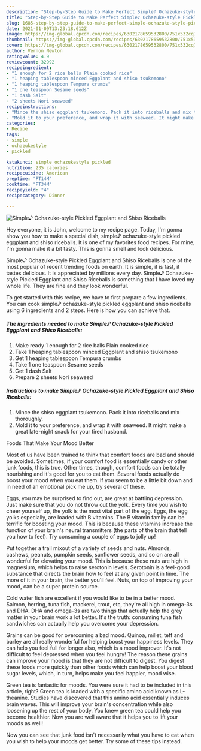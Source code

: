 ```yaml
---
description: "Step-by-Step Guide to Make Perfect Simple♪ Ochazuke-style Pickled Eggplant and Shiso Riceballs"
title: "Step-by-Step Guide to Make Perfect Simple♪ Ochazuke-style Pickled Eggplant and Shiso Riceballs"
slug: 1685-step-by-step-guide-to-make-perfect-simple-ochazuke-style-pickled-eggplant-and-shiso-riceballs
date: 2021-01-09T13:23:18.612Z
image: https://img-global.cpcdn.com/recipes/6302178659532800/751x532cq70/simple♪-ochazuke-style-pickled-eggplant-and-shiso-riceballs-recipe-main-photo.jpg
thumbnail: https://img-global.cpcdn.com/recipes/6302178659532800/751x532cq70/simple♪-ochazuke-style-pickled-eggplant-and-shiso-riceballs-recipe-main-photo.jpg
cover: https://img-global.cpcdn.com/recipes/6302178659532800/751x532cq70/simple♪-ochazuke-style-pickled-eggplant-and-shiso-riceballs-recipe-main-photo.jpg
author: Vernon Newton
ratingvalue: 4.9
reviewcount: 32992
recipeingredient:
- "1 enough for 2 rice balls Plain cooked rice"
- "1 heaping tablespoon minced Eggplant and shiso tsukemono"
- "1 heaping tablespoon Tempura crumbs"
- "1 one teaspoon Sesame seeds"
- "1 dash Salt"
- "2 sheets Nori seaweed"
recipeinstructions:
- "Mince the shiso eggplant tsukemono. Pack it into riceballs and mix thoroughly."
- "Mold it to your preference, and wrap it with seaweed. It might make a great late-night snack for your tired husband."
categories:
- Recipe
tags:
- simple
- ochazukestyle
- pickled

katakunci: simple ochazukestyle pickled 
nutrition: 235 calories
recipecuisine: American
preptime: "PT14M"
cooktime: "PT34M"
recipeyield: "4"
recipecategory: Dinner

---
```



![Simple♪ Ochazuke-style Pickled Eggplant and Shiso Riceballs](https://img-global.cpcdn.com/recipes/6302178659532800/751x532cq70/simple♪-ochazuke-style-pickled-eggplant-and-shiso-riceballs-recipe-main-photo.jpg)

Hey everyone, it is John, welcome to my recipe page. Today, I'm gonna show you how to make a special dish, simple♪ ochazuke-style pickled eggplant and shiso riceballs. It is one of my favorites food recipes. For mine, I'm gonna make it a bit tasty. This is gonna smell and look delicious.

Simple♪ Ochazuke-style Pickled Eggplant and Shiso Riceballs is one of the most popular of recent trending foods on earth. It is simple, it is fast, it tastes delicious. It is appreciated by millions every day. Simple♪ Ochazuke-style Pickled Eggplant and Shiso Riceballs is something that I have loved my whole life. They are fine and they look wonderful.




To get started with this recipe, we have to first prepare a few ingredients. You can cook simple♪ ochazuke-style pickled eggplant and shiso riceballs using 6 ingredients and 2 steps. Here is how you can achieve that.

<!--inarticleads1-->

##### The ingredients needed to make Simple♪ Ochazuke-style Pickled Eggplant and Shiso Riceballs:

1. Make ready 1 enough for 2 rice balls Plain cooked rice
1. Take 1 heaping tablespoon minced Eggplant and shiso tsukemono
1. Get 1 heaping tablespoon Tempura crumbs
1. Take 1 one teaspoon Sesame seeds
1. Get 1 dash Salt
1. Prepare 2 sheets Nori seaweed




<!--inarticleads2-->

##### Instructions to make Simple♪ Ochazuke-style Pickled Eggplant and Shiso Riceballs:

1. Mince the shiso eggplant tsukemono. Pack it into riceballs and mix thoroughly.
1. Mold it to your preference, and wrap it with seaweed. It might make a great late-night snack for your tired husband.




Foods That Make Your Mood Better


Most of us have been trained to think that comfort foods are bad and should be avoided. Sometimes, if your comfort food is essentially candy or other junk foods, this is true. Other times, though, comfort foods can be totally nourishing and it's good for you to eat them. Several foods actually do boost your mood when you eat them. If you seem to be a little bit down and in need of an emotional pick me up, try several of these.

Eggs, you may be surprised to find out, are great at battling depression. Just make sure that you do not throw out the yolk. Every time you wish to cheer yourself up, the yolk is the most vital part of the egg. Eggs, the egg yolks especially, are loaded with B vitamins. The B vitamin family can be terrific for boosting your mood. This is because these vitamins increase the function of your brain's neural transmitters (the parts of the brain that tell you how to feel). Try consuming a couple of eggs to jolly up!

Put together a trail mixout of a variety of seeds and nuts. Almonds, cashews, peanuts, pumpkin seeds, sunflower seeds, and so on are all wonderful for elevating your mood. This is because these nuts are high in magnesium, which helps to raise serotonin levels. Serotonin is a feel-good substance that directs the brain how to feel at any given point in time. The more of it in your brain, the better you'll feel. Nuts, on top of improving your mood, can be a super protein source.

Cold water fish are excellent if you would like to be in a better mood. Salmon, herring, tuna fish, mackerel, trout, etc, they're all high in omega-3s and DHA. DHA and omega-3s are two things that actually help the grey matter in your brain work a lot better. It's the truth: consuming tuna fish sandwiches can actually help you overcome your depression. 

Grains can be good for overcoming a bad mood. Quinoa, millet, teff and barley are all really wonderful for helping boost your happiness levels. They can help you feel full for longer also, which is a mood improver. It's not difficult to feel depressed when you feel hungry! The reason these grains can improve your mood is that they are not difficult to digest. You digest these foods more quickly than other foods which can help boost your blood sugar levels, which, in turn, helps make you feel happier, mood wise.

Green tea is fantastic for moods. You were sure it had to be included in this article, right? Green tea is loaded with a specific amino acid known as L-theanine. Studies have discovered that this amino acid essentially induces brain waves. This will improve your brain's concentration while also loosening up the rest of your body. You knew green tea could help you become healthier. Now you are well aware that it helps you to lift your moods as well!

Now you can see that junk food isn't necessarily what you have to eat when you wish to help your moods get better. Try  some  of  these  tips  instead.

